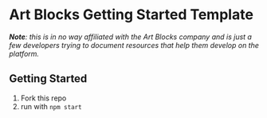 # Art Blocks Getting Started Template
***Note**: this is in no way affiliated with the Art Blocks company and is just a few developers trying to document resources that help them develop on the platform.*

## Getting Started

1. Fork this repo
2. run with `npm start`
